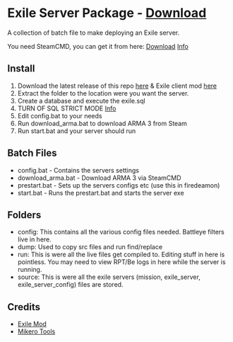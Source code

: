 # Exile Server Package - [Download](https://github.com/maca134/exile-server-package/releases)
A collection of batch file to make deploying an Exile server.

You need SteamCMD, you can get it from here: 
[Download](https://steamcdn-a.akamaihd.net/client/installer/steamcmd.zip)
[Info](https://developer.valvesoftware.com/wiki/SteamCMD)

## Install
1. Download the latest release of this repo [here](https://github.com/maca134/exile-server-package/releases) & Exile client mod [here](http://www.exilemod.com/)
2. Extract the folder to the location were you want the server.
3. Create a database and execute the exile.sql
4. TURN OF SQL STRICT MODE [Info](https://dev.mysql.com/doc/refman/5.1/en/sql-mode.html#sql-mode-strict)
5. Edit config.bat to your needs
6. Run download_arma.bat to download ARMA 3 from Steam
7. Run start.bat and your server should run

## Batch Files
- config.bat - Contains the servers settings
- download_arma.bat - Download ARMA 3 via SteamCMD
- prestart.bat - Sets up the servers configs etc (use this in firedeamon)
- start.bat - Runs the prestart.bat and starts the server exe

## Folders
- config: This contains all the various config files needed. Battleye filters live in here.
- dump: Used to copy src files and run find/replace
- run: This is were all the live files get compiled to. Editing stuff in here is pointless. You may need to view RPT/Be logs in here while the server is running.
- source: This is were all the exile servers (mission, exile_server, exile_server_config) files are stored.

## Credits
- [Exile Mod](http://exilemod.com/)
- [Mikero Tools](https://forums.bistudio.com/topic/113852-mikeros-dos-tools/)
